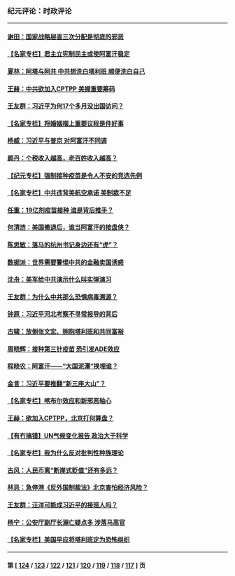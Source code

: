 ### 纪元评论：时政评论
---
#### [谢田：国家战略层面三次分配是彻底的邪恶](../../pages/nsc1025/n13190280.md) 
#### [【名家专栏】君主立宪制民主或使阿富汗稳定](../../pages/nsc1025/n13189566.md) 
#### [夏林：阿塔与阿共 中共想洗白塔利班 顺便洗白自己](../../pages/nsc1025/n13189893.md) 
#### [王赫：中共欲加入CPTPP 美握重要筹码](../../pages/nsc1025/n13188119.md) 
#### [王友群：习近平为何17个多月没出国访问？](../../pages/nsc1025/n13187771.md) 
#### [【名家专栏】将婚姻摆上重要议程是件好事](../../pages/nsc1025/n13187082.md) 
#### [杨威：习近平与普京 对阿富汗不同调](../../pages/nsc1025/n13187580.md) 
#### [颜丹：个税收入越高，老百姓收入越高？](../../pages/nsc1025/n13187591.md) 
#### [【纪元专栏】强制接种疫苗是令人不安的竞选先例](../../pages/nsc1025/n13182614.md) 
#### [【名家专栏】中共违背美航空承诺 美制裁不足](../../pages/nsc1025/n13186818.md) 
#### [任重：19亿剂疫苗接种 谁是背后推手？](../../pages/nsc1025/n13187552.md) 
#### [何清涟：美国撤退后，谁当阿富汗的接盘侠？](../../pages/nsc1025/n13186497.md) 
#### [陈思敏：落马的杭州书记身边还有“虎”？](../../pages/nsc1025/n13186393.md) 
#### [数据派：世界需要警惕中共的金融卖国诱惑](../../pages/nsc1025/n13186194.md) 
#### [沈舟：美军给中共演示什么叫实弹演习](../../pages/nsc1025/n13185376.md) 
#### [王友群：为什么中共那么恐惧病毒溯源？](../../pages/nsc1025/n13185213.md) 
#### [钟原：习近平河北考察不寻常报导的背后](../../pages/nsc1025/n13185175.md) 
#### [古啸：放倒张文宏、拥抱塔利班和共同富裕](../../pages/nsc1025/n13185099.md) 
#### [周晓辉：接种第三针疫苗 恐引发ADE效应](../../pages/nsc1025/n13185153.md) 
#### [程晓农：阿富汗——“大国泥潭”换埋谁？](../../pages/nsc1025/n13185042.md) 
#### [金言：习近平要推翻“新三座大山”？](../../pages/nsc1025/n13185068.md) 
#### [【名家专栏】喀布尔效应和新邪恶轴心](../../pages/nsc1025/n13184460.md) 
#### [王赫：欲加入CPTPP，北京打何算盘？](../../pages/nsc1025/n13183070.md) 
#### [【有冇搞错】UN气候变化报告 政治大于科学](../../pages/nsc1025/n13183633.md) 
#### [【名家专栏】我为什么反对批判性种族理论](../../pages/nsc1025/n13179356.md) 
#### [古风：人民币离“断崖式贬值”还有多远？](../../pages/nsc1025/n13183805.md) 
#### [林忌：急停港《反外国制裁法》北京害怕经济风险？](../../pages/nsc1025/n13182899.md) 
#### [王友群：汪洋可能成习近平的接班人吗？](../../pages/nsc1025/n13182734.md) 
#### [杨宁：公安厅副厅长溺亡疑点多 涉落马高官](../../pages/nsc1025/n13182458.md) 
#### [【名家专栏】美国早应将塔利班定为恐怖组织](../../pages/nsc1025/n13181966.md) 

---
#### 第 [ [124](./124.md) / [123](./123.md) / [122](./122.md) / [121](./121.md) / [120](./120.md) / [119](./119.md) / [118](./118.md) / [117](./117.md) ] 页
